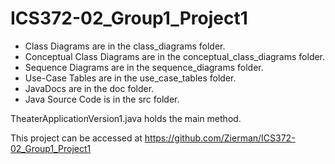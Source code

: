 # ICS372-02_Group1_Project1

- Class Diagrams are in the class_diagrams folder.
- Conceptual Class Diagrams are in the conceptual_class_diagrams folder.
- Sequence Diagrams are in the sequence_diagrams folder.
- Use-Case Tables are in the use_case_tables folder.
- JavaDocs are in the doc folder.
- Java Source Code is in the src folder.

TheaterApplicationVersion1.java holds the main method. 

This project can be accessed at https://github.com/Zierman/ICS372-02_Group1_Project1
